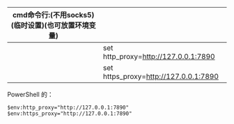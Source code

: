 | cmd命令行:(不用socks5)(临时设置)(也可放置环境变量) |                                       |
| -------------------------------------------------- | ------------------------------------- |
|                                                    | set http_proxy=http://127.0.0.1:7890  |
|                                                    | set https_proxy=http://127.0.0.1:7890 |

PowerShell 的：

```
$env:http_proxy="http://127.0.0.1:7890"
$env:https_proxy="http://127.0.0.1:7890"
```

